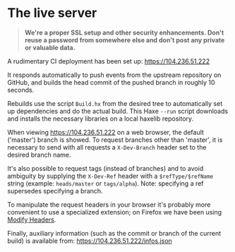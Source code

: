 The live server
===============

> **We're a proper SSL setup and other security enhancements.  Don't reuse a
> password from somewhere else and don't post any private or valuable data.**

A rudimentary CI deployment has been set up: https://104.236.51.222

It responds automatically to push events from the upstream repository on
GitHub, and builds the head commit of the pushed branch in roughly 10 seconds.

Rebuilds use the script `Build.hx` from the desired tree to automatically set
up dependencies and do the actual build.  This Haxe `--run` script downloads
and installs the necessary libraries on a local haxelib repository.

When viewing https://104.236.51.222 on a web browser, the default ('master')
branch is showed.  To request branches other than 'master', it is necessary to
send with all requests a `X-Dev-Branch` header set to the desired branch name.

It's also possible to request tags (instead of branches) and to avoid ambiguity
by supplying the `X-Dev-Ref` header with a `$refType/$refName` string (example:
`heads/master` or `tags/alpha`).  Note: specifying a ref supersedes specifying
a branch.

To manipulate the request headers in your browser it's probably more convenient
to use a specialized extension; on Firefox we have been using [Modify Headers].

Finally, auxiliary information (such as the commit or branch of the current
build) is available from: https://104.236.51.222/infos.json

[Modify Headers]: https://addons.mozilla.org/en-US/firefox/addon/modify-headers/

